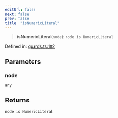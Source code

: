 ```yaml
---
editUrl: false
next: false
prev: false
title: "isNumericLiteral"
---
```


> **isNumericLiteral**(`node`): `node is NumericLiteral`

Defined in: [guards.ts:102](https://github.com/rcs-agents/rcs-lang/blob/2c0291a4209143052b64b2c6ec7573ef29bacea2/packages/ast/src/guards.ts#L102)

## Parameters

### node

`any`

## Returns

`node is NumericLiteral`
